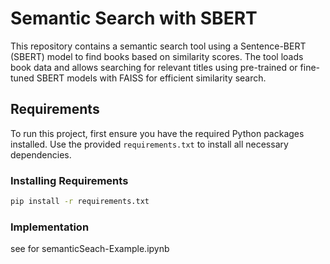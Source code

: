 # Semantic Search with SBERT

This repository contains a semantic search tool using a Sentence-BERT (SBERT) model to find books based on similarity scores. The tool loads book data and allows searching for relevant titles using pre-trained or fine-tuned SBERT models with FAISS for efficient similarity search.

## Requirements

To run this project, first ensure you have the required Python packages installed. Use the provided `requirements.txt` to install all necessary dependencies.

### Installing Requirements

```bash
pip install -r requirements.txt
```

### Implementation
see for semanticSeach-Example.ipynb
